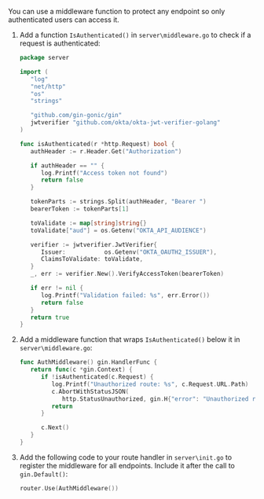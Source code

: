You can use a middleware function to protect any endpoint so only authenticated users can access it.

1. Add a function `IsAuthenticated()` in `server\middleware.go` to check if a request is authenticated:

   ```go
   package server

   import (
      "log"
      "net/http"
      "os"
      "strings"

      "github.com/gin-gonic/gin"
      jwtverifier "github.com/okta/okta-jwt-verifier-golang"
   )

   func isAuthenticated(r *http.Request) bool {
      authHeader := r.Header.Get("Authorization")

      if authHeader == "" {
         log.Printf("Access token not found")
         return false
      }

      tokenParts := strings.Split(authHeader, "Bearer ")
      bearerToken := tokenParts[1]

      toValidate := map[string]string{}
      toValidate["aud"] = os.Getenv("OKTA_API_AUDIENCE")

      verifier := jwtverifier.JwtVerifier{
         Issuer:           os.Getenv("OKTA_OAUTH2_ISSUER"),
         ClaimsToValidate: toValidate,
      }
      _, err := verifier.New().VerifyAccessToken(bearerToken)

      if err != nil {
         log.Printf("Validation failed: %s", err.Error())
         return false
      }
      return true
   }
   ```

1. Add a middleware function that wraps `IsAuthenticated()` below it in `server\middleware.go`:

   ```go
   func AuthMiddleware() gin.HandlerFunc {
      return func(c *gin.Context) {
         if !isAuthenticated(c.Request) {
            log.Printf("Unauthorized route: %s", c.Request.URL.Path)
            c.AbortWithStatusJSON(
               http.StatusUnauthorized, gin.H{"error": "Unauthorized route"})
            return
         }

         c.Next()
      }
   }
   ```

1. Add the following code to your route handler in `server\init.go` to register the middleware for all endpoints. Include it after the call to `gin.Default()`:

   ```go
   router.Use(AuthMiddleware())
   ```
